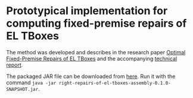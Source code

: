# Prototypical implementation for computing fixed-premise repairs of EL TBoxes

The method was developed and describes in the research paper [Optimal Fixed-Premise Repairs of EL TBoxes](https://tu-dresden.de/ing/informatik/thi/lat/forschung/veroeffentlichungen#Kr-KI2022) and the accompanying [technical report](https://tu-dresden.de/ing/informatik/thi/lat/forschung/technische-berichte#Kr-LTCS-22-04).

The packaged JAR file can be downloaded from [here](https://github.com/francesco-kriegel/right-repairs-of-el-tboxes/releases/download/v0.1.0-beta/right-repairs-of-el-tboxes-assembly-0.1.0-SNAPSHOT.jar).  Run it with the command `java -jar right-repairs-of-el-tboxes-assembly-0.1.0-SNAPSHOT.jar`.
